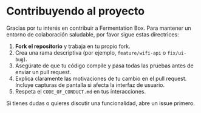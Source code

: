 # Contribuyendo al proyecto

Gracias por tu interés en contribuir a Fermentation Box. Para mantener un entorno de colaboración saludable, por favor sigue estas directrices:

1. **Fork el repositorio** y trabaja en tu propio fork.
2. Crea una rama descriptiva (por ejemplo, `feature/wifi-api` o `fix/ui-bug`).
3. Asegúrate de que tu código compile y pasa todas las pruebas antes de enviar un pull request.
4. Explica claramente las motivaciones de tu cambio en el pull request. Incluye capturas de pantalla si afecta la interfaz de usuario.
5. Respeta el `CODE_OF_CONDUCT.md` en tus interacciones.

Si tienes dudas o quieres discutir una funcionalidad, abre un issue primero.
